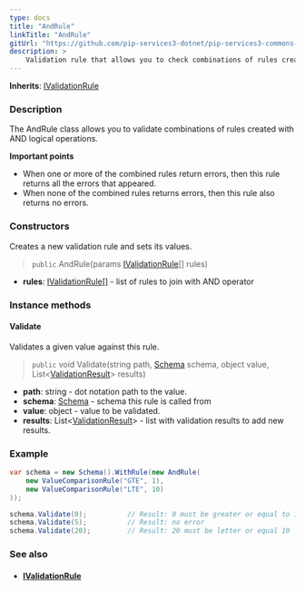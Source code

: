 ```yaml
---
type: docs
title: "AndRule"
linkTitle: "AndRule"
gitUrl: "https://github.com/pip-services3-dotnet/pip-services3-commons-dotnet"
description: >
    Validation rule that allows you to check combinations of rules created with AND logical operations.
---
```


**Inherits**: [IValidationRule](../ivalidation_rule)

### Description

The AndRule class allows you to validate combinations of rules created with AND logical operations.

**Important points**

-  When one or more of the combined rules return errors, then this rule returns all the errors that appeared.
-  When none of the combined rules returns errors, then this rule also returns no errors.

### Constructors
Creates a new validation rule and sets its values.

> `public` AndRule(params [IValidationRule](../ivalidation_rule)[] rules)

- **rules**: [IValidationRule](../ivalidation_rule)[] - list of rules to join with AND operator

### Instance methods

#### Validate
Validates a given value against this rule.

> `public` void Validate(string path, [Schema](../schema) schema, object value, List<[ValidationResult](../validation_result)> results)

- **path**: string - dot notation path to the value.
- **schema**: [Schema](../schema) - schema this rule is called from
- **value**: object - value to be validated.
- **results**: List<[ValidationResult](../validation_result)> - list with validation results to add new results.

### Example
```cs
var schema = new Schema().WithRule(new AndRule(
    new ValueComparisonRule("GTE", 1),
    new ValueComparisonRule("LTE", 10)
));

schema.Validate(0);          // Result: 0 must be greater or equal to 1
schema.Validate(5);          // Result: no error
schema.Validate(20);         // Result: 20 must be letter or equal 10

```

### See also
- #### [IValidationRule](../ivalidation_rule)
